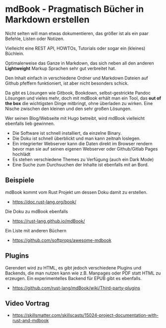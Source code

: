 # mdBook - Pragmatisch Bücher in Markdown erstellen

Nicht selten will man etwas dokumentieren,
das größer ist als ein paar Befehle, Listen oder Notizen.

Vielleicht eine REST API, HOWTOs, Tutorials
oder sogar ein (kleines) Büchlein.

Optimalerweise das Ganze in Markdown,
das sich neben all den anderen **Lightweight** Markup Sprachen
sehr gut verbreitet hat.

Den Inhalt einfach in verschiedene Ordner
und Markdown Dateien auf Github pfeffern funktioniert, ist aber nicht besonders schick.

Da gibt es Lösungen wie Gitbook, Bookdown, selbst-gestrickte Pandoc Lösungen und vieles mehr,
doch mit mdBook erhält man ein Tool, das **out of the box** die wichtigsten Dinge mitbringt,
ohne überladen zu wirken. Eine Nische zwischen den kleinen und den sehr großen Lösungen.

Wer seinen Blog/Webseite mit Hugo betreibt,
wird mdBook vielleicht ebenfalls lieb gewinnen.

- Die Software ist schnell installiert, da einzelne Binary.
- Die Doku ist schnell überblickt und man kann zeitnah loslegen.
- Ein integrierter Webserver kann die Daten direkt im Browser rendern
  bevor man sie auf seinen eigenen Webserver oder Github/Gitlab Pages hochlädt
- Es stehen verschiedene Themes zu Verfügung (auch ein Dark Mode)
- Eine Suche zum Durchsuchen der Inhalte ist ebenfalls mit an Bord.

## Beispiele

mdBook kommt vom Rust Projekt um dessen Doku damit zu erstellen.

- https://doc.rust-lang.org/book/

Die Doku zu mdBook ebenfalls

- https://rust-lang.github.io/mdBook/

Ein Liste mit anderen Büchern

- https://github.com/softprops/awesome-mdbook

## Plugins

Gerendert wird zu HTML, es gibt jedoch verschiedene Plugins und Backends,
die man nutzen kann wie z.B. Manpages oder PDF statt HTML zu erzeugen.
Ein experimentelles Backend für EPUB gibt es ebenfalls.

- https://github.com/rust-lang/mdBook/wiki/Third-party-plugins

## Video Vortrag

- https://skillsmatter.com/skillscasts/15024-project-documentation-with-rust-and-mdbook
